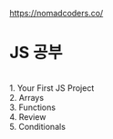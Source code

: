 https://nomadcoders.co/ <br>

<h1>JS 공부</h1><br>
1. Your First JS Project<br>
2. Arrays<br>
3. Functions<br>
4. Review<br>
5. Conditionals<br>
